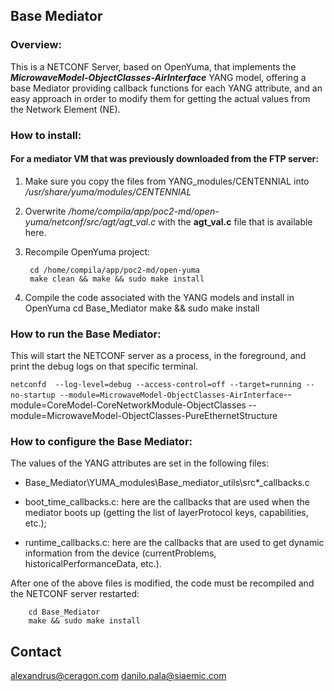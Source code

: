 ## Base Mediator

### Overview:
This is a NETCONF Server, based on OpenYuma, that implements the **_MicrowaveModel-ObjectClasses-AirInterface_** YANG model, offering a base Mediator providing callback functions for each YANG attribute, and an easy approach in order to modify them for getting the actual values from the Network Element (NE).

### How to install:
#### For a mediator VM that was previously downloaded from the FTP server:

1. Make sure you copy the files from YANG_modules/CENTENNIAL into */usr/share/yuma/modules/CENTENNIAL*
2. Overwrite */home/compila/app/poc2-md/open-yuma/netconf/src/agt/agt_val.c* with the **agt_val.c** file that is available here.
3. Recompile OpenYuma project:

        cd /home/compila/app/poc2-md/open-yuma
        make clean && make && sudo make install
4. Compile the code associated with the YANG models and install in OpenYuma
		cd Base_Mediator
        make && sudo make install


### How to run the Base Mediator:

This will start the NETCONF server as a process, in the foreground, and print the debug logs on that specific terminal.

`netconfd  --log-level=debug --access-control=off --target=running --no-startup --module=MicrowaveModel-ObjectClasses-AirInterface`--module=CoreModel-CoreNetworkModule-ObjectClasses --module=MicrowaveModel-ObjectClasses-PureEthernetStructure


### How to configure the Base Mediator:

The values of the YANG attributes are set in the following files:

- Base_Mediator\YUMA_modules\Base_mediator_utils\src\*_callbacks.c

- boot_time_callbacks.c: here are the callbacks that are used when the mediator boots up (getting the list of layerProtocol keys, capabilities, etc.);
- runtime_callbacks.c: here are the callbacks that are used to get dynamic information from the device (currentProblems, historicalPerformanceData, etc.).

After one of the above files is modified, the code must be recompiled and the NETCONF server restarted:

        cd Base_Mediator
        make && sudo make install

Contact
-------

alexandrus@ceragon.com
danilo.pala@siaemic.com

